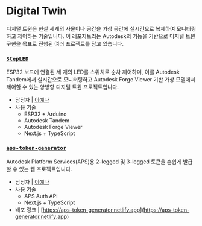 # Digital Twin

디지털 트윈은 현실 세계의 사물이나 공간을 가상 공간에 실시간으로 복제하여 모니터링하고 제어하는 기술입니다. 
이 레포지토리는 Autodesk의 기능을 기반으로 디지털 트윈 구현을 목표로 진행된 여러 프로젝트를 담고 있습니다.

### [`StepLED`](https://github.com/YenaLey/digital-twin/tree/main/StepLED)

ESP32 보드에 연결된 세 개의 LED를 스위치로 순차 제어하며, 이를 Autodesk Tandem에서 실시간으로 모니터링하고 Autodesk Forge Viewer 기반 가상 모델에서 제어할 수 있는 양방향 디지털 트윈 프로젝트입니다.

- 담당자 | [이예나](https://github.com/YenaLey)
- 사용 기술
  - ESP32 + Arduino
  - Autodesk Tandem
  - Autodesk Forge Viewer
  - Next.js + TypeScript

### [`aps-token-generator`](https://github.com/YenaLey/digital-twin/tree/main/aps-token-generator)

Autodesk Platform Services(APS)용 2-legged 및 3-legged 토큰을 손쉽게 발급할 수 있는 웹 프로젝트입니다.

- 담당자 | [이예나](https://github.com/YenaLey)
- 사용 기술
  - APS Auth API
  - Next.js + TypeScript
- 배포 링크 | [https://aps-token-generator.netlify.app](https://aps-token-generator.netlify.app)
